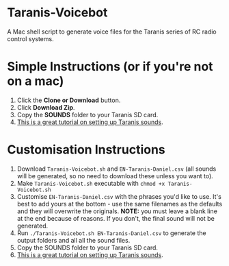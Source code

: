 # Taranis-Voicebot
A Mac shell script to generate voice files for the Taranis series of RC radio control systems.

# Simple Instructions (or if you're not on a mac)
1. Click the **Clone or Download** button.
1. Click **Download Zip**.
1. Copy the **SOUNDS** folder to your Taranis SD card.
1. [This is a great tutorial on setting up Taranis sounds](https://oscarliang.com/taranis-play-sound-track-mp3-files/).

# Customisation Instructions
1. Download `Taranis-Voicebot.sh` and `EN-Taranis-Daniel.csv` (all sounds will be generated, so no need to download these unless you want to).
1. Make `Taranis-Voicebot.sh` executable with `chmod +x Taranis-Voicebot.sh`
1. Customise `EN-Taranis-Daniel.csv` with the phrases you'd like to use. It's best to add yours at the bottom - use the same filenames as the defaults and they will overwrite the originals. **NOTE:** you must leave a blank line at the end because of reasons. If you don't, the final sound will not be generated.
1. Run `./Taranis-Voicebot.sh EN-Taranis-Daniel.csv` to generate the output folders and all all the sound files.
1. Copy the SOUNDS folder to your Taranis SD card.
1. [This is a great tutorial on setting up Taranis sounds](https://oscarliang.com/taranis-play-sound-track-mp3-files/).